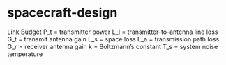 # spacecraft-design

Link Budget
P_t = transmitter power
L_l = transmitter-to-antenna line loss
G_t = transmit antenna gain
L_s = space loss
L_a = transmission path loss
G_r = receiver antenna gain
k = Boltzmann’s constant
T_s = system noise temperature
